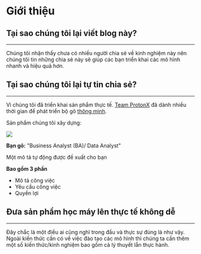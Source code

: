 # Giới thiệu
## Tại sao chúng tôi lại viết blog này?
--- 

Chúng tôi nhận thấy chưa có nhiều người chia sẻ về kinh nghiệm này nên chúng tôi tin những chia sẻ này sẽ giúp các bạn triển khai các mô hình nhanh và hiệu quả hơn.

## Tại sao chúng tôi lại tự tin chia sẻ?
--- 
Vì chúng tôi đã triển khai sản phẩm thực tế. [Team ProtonX](https://scale-ml.github.io/blog/Authors) đã dành nhiều thời gian để phát triển bộ gõ [thông minh](https://bluestudio.ai/).

Sản phẩm chúng tôi xây dựng:

<!-- <style>img{max-width: "100%";height: auto;}</style> -->

![](https://protonx.ai/wp-content/uploads/2022/10/jd-1024x793.png)

**Bạn gõ:** "Business Analyst (BA)/ Data Analyst"

Một mô tả tự động được đề xuất cho bạn

**Bao gồm 3 phần**
- Mô tả công việc
- Yêu cầu công việc 
- Quyền lợi 



## Đưa sản phẩm học máy lên thực tế không dễ
--- 

Đây chắc là một điều ai cũng nghĩ trong đầu và thực sự đúng là như vậy. Ngoài kiến thức cần có về việc đào tạo các mô hình thì chúng ta cần thêm một số kiến thức/kinh nghiệm bao gồm cả lý thuyết lẫn thực hành.
